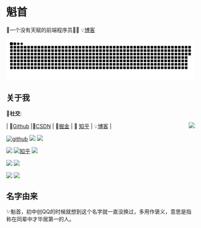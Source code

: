 # 魁首

🔔一个没有天赋的前端程序员👨‍💻  💡[博客](https://blog.lijianlin.com.cn/)

![](https://github.com/kuishou68/kuishou68/blob/output/github-contribution-grid-snake.svg)

## 关于我

🔰**社交**:

| 🤖[Github](https://github.com/kuishou68) |🔑[CSDN](https://blog.csdn.net/weixin_44019370?spm=1010.2135.3001.5421) | 💎[掘金](https://juejin.cn/user/3817931570691031/posts) | 📖 [知乎](https://www.zhihu.com/people/kui-shou-27-41/posts) | 💡[博客](https://blog.lijianlin.com.cn/) |
<img align="right" src="https://github-readme-stats.vercel.app/api?username=kuishou68&theme=vue&show_icons=true&icon_color=41b883&text_color=718096&hide_title=true" />

[![github](https://img.shields.io/github/stars/kuishou68?logo=github&logoColor=Stars)](https://github.com/kuishou68)   [![](https://img.shields.io/badge/CSDN-1w%2B%E8%AE%BF%E9%97%AE%E9%87%8F-%23fc5531)](https://blog.csdn.net/weixin_44019370?type=blog)    [![](https://img.shields.io/badge/%E6%8E%98%E9%87%91-%40%E9%AD%81%E9%A6%96-blue&logo=zhihu)](https://juejin.cn/user/3817931570691031/posts)

[![](https://img.shields.io/badge/%E6%80%9D%E5%90%A6-%40%E9%AD%81%E9%A6%96-%2300965e)](https://segmentfault.com/u/kuishou68/articles)    [![知乎](https://img.shields.io/badge/%E7%9F%A5%E4%B9%8E-%40%E9%AD%81%E9%A6%96-blue)](https://www.zhihu.com/people/kui-shou-27-41/posts)     [![](https://img.shields.io/badge/%E7%AE%80%E4%B9%A6-%40%E9%AD%81%E9%A6%96-%23ea6f5a)](https://www.jianshu.com/u/8c98d22e8959)

[![](https://img.shields.io/badge/%E7%A0%81%E4%BA%91-%E9%A2%86%E7%A7%805858-%23d92b2f)](https://gitee.com/lingxiu5858) [![](https://img.shields.io/badge/%E9%AD%81%E9%A6%96%E5%8D%9A%E5%AE%A2-blog.lijianlin.com.cn-%23a000a0)](https://blog.lijianlin.com.cn/)  

[![](https://img.shields.io/badge/dynamic/json?color=%23ff69b4&label=%E5%93%94%E5%93%A9%E5%93%94%E5%93%A9&query=%24.data.totalSubs&suffix=%20%20%E7%B2%89%E4%B8%9D%20&url=https%3A%2F%2Fapi.spencerwoo.com%2Fsubstats%2F%3Fsource%3Dbilibili%26queryKey%3D488055374&logo=bilibili)](https://space.bilibili.com/488055374/dynamic) [![](https://img.shields.io/badge/InfoQ-%E9%AD%81%E9%A6%96-%231458d4)](https://www.infoq.cn/profile/C952AE32689EE7/publish)

## 名字由来

✨魁首，初中创QQ的时候就想到这个名字就一直没换过，多用作褒义，意思是指称在同辈中才华居第一的人。


